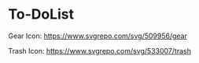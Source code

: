 # To-DoList

Gear Icon:
	https://www.svgrepo.com/svg/509956/gear

Trash Icon: 
	https://www.svgrepo.com/svg/533007/trash